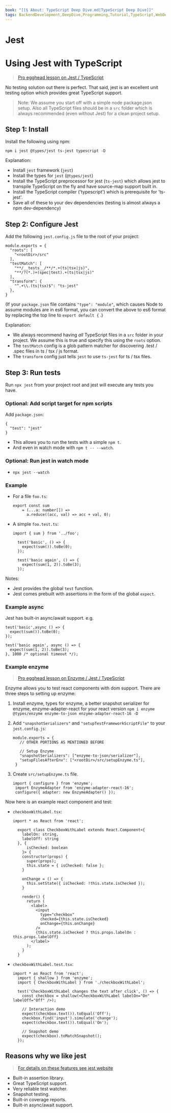 ```yaml
---
book: "[[§ About꞉ TypeScript Deep Dive.md|TypeScript Deep Dive]]"
tags: BackendDevelopment,DeepDive,Programming,Tutorial,TypeScript,WebDevelopment
---
```


# Jest

# Using Jest with TypeScript

> [Pro egghead lesson on Jest / TypeScript](https://egghead.io/lessons/typescript-getting-started-with-jest-using-typescript)

No testing solution out there is perfect. That said, jest is an excellent unit testing option which provides great TypeScript support.

> Note: We assume you start off with a simple node package.json setup. Also all TypeScript files should be in a `src` folder which is always recommended (even without Jest) for a clean project setup.

## Step 1: Install

Install the following using npm:

```
npm i jest @types/jest ts-jest typescript -D
```

Explanation:

- Install `jest` framework (`jest`)
- Install the types for `jest` (`@types/jest`)
- Install the TypeScript preprocessor for jest (`ts-jest`) which allows jest to transpile TypeScript on the fly and have source-map support built in.
- Install the TypeScript compiler ('typescript') which is prerequisite for 'ts-jest'.
- Save all of these to your dev dependencies (testing is almost always a npm dev-dependency)

## Step 2: Configure Jest

Add the following `jest.config.js` file to the root of your project:

```
module.exports = {
  "roots": [
    "<rootDir>/src"
  ],
  "testMatch": [
    "**/__tests__/**/*.+(ts|tsx|js)",
    "**/?(*.)+(spec|test).+(ts|tsx|js)"
  ],
  "transform": {
    "^.+\\.(ts|tsx)$": "ts-jest"
  },
}
```

(If your `package.json` file contains `"type": "module"`, which causes Node to assume modules are in es6 format, you can convert the above to es6 format by replacing the top line to `export default {` .)

Explanation:

- We always recommend having _all_ TypeScript files in a `src` folder in your project. We assume this is true and specify this using the `roots` option.
- The `testMatch` config is a glob pattern matcher for discovering .test / .spec files in ts / tsx / js format.
- The `transform` config just tells `jest` to use `ts-jest` for ts / tsx files.

## Step 3: Run tests

Run `npx jest` from your project root and jest will execute any tests you have.

### Optional: Add script target for npm scripts

Add `package.json`:

```
{
  "test": "jest"
}
```

- This allows you to run the tests with a simple `npm t`.
- And even in watch mode with `npm t -- --watch`.

### Optional: Run jest in watch mode

- `npx jest --watch`

### Example

- For a file `foo.ts`:
    
    ```
    export const sum
        = (...a: number[]) =>
          a.reduce((acc, val) => acc + val, 0);
    ```
    
- A simple `foo.test.ts`:
    
    ```
    import { sum } from '../foo';
    
      test('basic', () => {
        expect(sum()).toBe(0);
      });
    
      test('basic again', () => {
        expect(sum(1, 2)).toBe(3);
      });
    ```
    

Notes:

- Jest provides the global `test` function.
- Jest comes prebuilt with assertions in the form of the global `expect`.

### Example async

Jest has built-in async/await support. e.g.

```
test('basic',async () => {
  expect(sum()).toBe(0);
});

test('basic again', async () => {
  expect(sum(1, 2)).toBe(3);
}, 1000 /* optional timeout */);
```

### Example enzyme

> [Pro egghead lesson on Enzyme / Jest / TypeScript](https://egghead.io/lessons/react-test-react-components-and-dom-using-enzyme)

Enzyme allows you to test react components with dom support. There are three steps to setting up enzyme:

1. Install enzyme, types for enzyme, a better snapshot serializer for enzyme, enzyme-adapter-react for your react version `npm i enzyme @types/enzyme enzyme-to-json enzyme-adapter-react-16 -D`
2. Add `"snapshotSerializers"` and `"setupTestFrameworkScriptFile"` to your `jest.config.js`:
    
    ```
    module.exports = {
       // OTHER PORTIONS AS MENTIONED BEFORE
    
       // Setup Enzyme
       "snapshotSerializers": ["enzyme-to-json/serializer"],
       "setupFilesAfterEnv": ["<rootDir>/src/setupEnzyme.ts"],
     }
    ```
    
3. Create `src/setupEnzyme.ts` file.
    
    ```
    import { configure } from 'enzyme';
     import EnzymeAdapter from 'enzyme-adapter-react-16';
     configure({ adapter: new EnzymeAdapter() });
    ```
    

Now here is an example react component and test:

- `checkboxWithLabel.tsx`:
    
    ```
    import * as React from 'react';
    
      export class CheckboxWithLabel extends React.Component<{
        labelOn: string,
        labelOff: string
      }, {
          isChecked: boolean
        }> {
        constructor(props) {
          super(props);
          this.state = { isChecked: false };
        }
    
        onChange = () => {
          this.setState({ isChecked: !this.state.isChecked });
        }
    
        render() {
          return (
            <label>
              <input
                type="checkbox"
                checked={this.state.isChecked}
                onChange={this.onChange}
              />
              {this.state.isChecked ? this.props.labelOn : this.props.labelOff}
            </label>
          );
        }
      }
    ```
    
- `checkboxWithLabel.test.tsx`:
    
    ```
    import * as React from 'react';
      import { shallow } from 'enzyme';
      import { CheckboxWithLabel } from './checkboxWithLabel';
    
      test('CheckboxWithLabel changes the text after click', () => {
        const checkbox = shallow(<CheckboxWithLabel labelOn="On" labelOff="Off" />);
    
        // Interaction demo
        expect(checkbox.text()).toEqual('Off');
        checkbox.find('input').simulate('change');
        expect(checkbox.text()).toEqual('On');
    
        // Snapshot demo
        expect(checkbox).toMatchSnapshot();
      });
    ```
    

## Reasons why we like jest

> [For details on these features see jest website](http://facebook.github.io/jest/)

- Built-in assertion library.
- Great TypeScript support.
- Very reliable test watcher.
- Snapshot testing.
- Built-in coverage reports.
- Built-in async/await support.